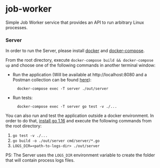 # job-worker

Simple Job Worker service that provides an API to run arbitrary Linux processes.

###  Server
In order to run the Server, please install [docker](https://docs.docker.com/get-docker/) and [docker-compose](https://docs.docker.com/compose/install/).

From the root directory, execute `docker-compose build && docker-compose up` and choose one of the following commands in another terminal window:

* Run the application (Will be available at http://localhost:8080 and a Postman collection can be found [here](assets/postman)):

        docker-compose exec -T server ./out/server

* Run tests:

        docker-compose exec -T server go test -v ./...

You can also run and test the application outside a docker environment. In order to do that, [install go 1.16](https://golang.org/doc/install) and execute the following commands from the root directory:

1. `go test -v ./...`
2. `go build -o ./out/server cmd/server/*.go`
3. `LOGS_DIR=<path-to-logs-dir> ./out/server`

PS: The Server uses the `LOGS_DIR` environment variable to create the folder that will contain process logs files.